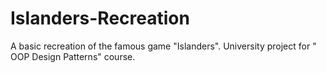 # Islanders-Recreation
A basic recreation of the famous game "Islanders". University project  for " OOP  Design Patterns" course. 
